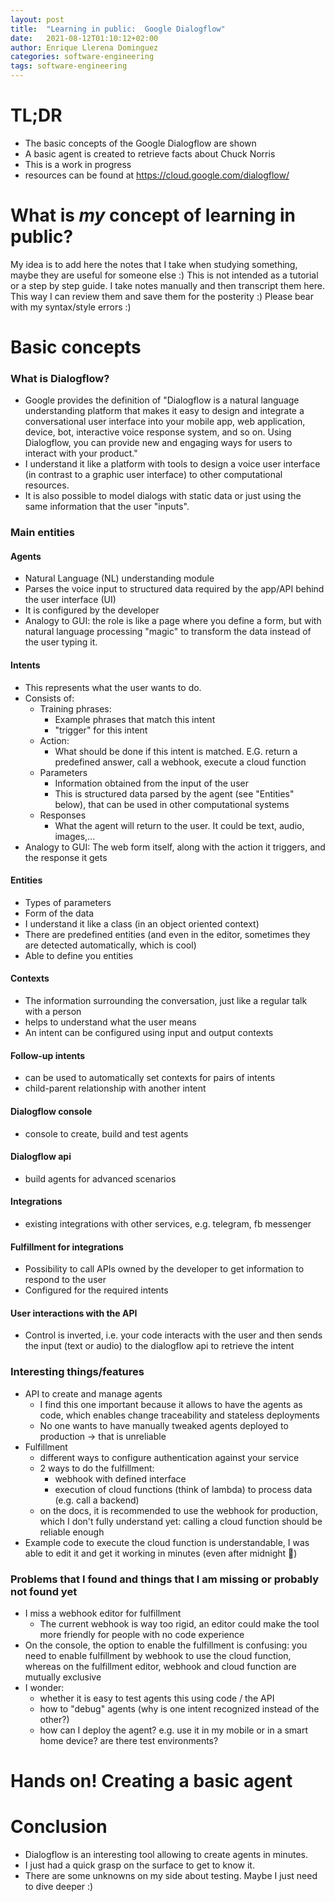 ```yaml
---
layout: post
title:  "Learning in public:  Google Dialogflow"
date:   2021-08-12T01:10:12+02:00
author: Enrique Llerena Dominguez
categories: software-engineering
tags: software-engineering 
---
```


# TL;DR
- The basic concepts of the Google Dialogflow are shown
- A basic agent is created to retrieve facts about Chuck Norris 
- This is a work in progress
- resources can be found at <a href="https://cloud.google.com/dialogflow/" target="_blank">https://cloud.google.com/dialogflow/</a>

# What is *my* concept of learning in public?

My idea is to add here the notes that I take when studying something, maybe they are useful for someone else :)
This is not intended as a tutorial or a step by step guide.
I take notes manually and then transcript them here. This way I can review them and save them for the posterity :)
Please bear with my syntax/style errors :)

# Basic concepts

### What is Dialogflow?
- Google provides the definition of "Dialogflow is a natural language understanding platform that makes it easy to design and integrate a conversational user interface into your mobile app, web application, device, bot, interactive voice response system, and so on. Using Dialogflow, you can provide new and engaging ways for users to interact with your product."
- I understand it like a platform with tools to design a voice user interface (in contrast to a graphic user interface) to other computational resources.
- It is also possible to model dialogs with static data or just using the same information that the user "inputs".


### Main entities

#### Agents
- Natural Language (NL) understanding module
- Parses the voice input to structured data required by the app/API behind the user interface (UI)
- It is configured by the developer
- Analogy to GUI: the role is like a page where you define a form, but with natural language processing "magic" to transform the data instead of the user typing it.

#### Intents
- This represents what the user wants to do.
- Consists of:
  - Training phrases: 
    - Example phrases that match this intent
    - "trigger" for this intent
  - Action:
    - What should be done if this intent is matched. E.G. return a predefined answer, call a webhook, execute a cloud function 
  - Parameters
    - Information obtained from the input of the user
    - This is structured data parsed by the agent (see "Entities" below), that can be used in other computational systems
  - Responses
    - What the agent will return to the user. It could be text, audio, images,...
- Analogy to GUI: The web form itself, along with the action it triggers, and the response it gets
  
#### Entities
- Types of parameters
- Form of the data
- I understand it like a class (in an object oriented context)
- There are predefined entities (and even in the editor, sometimes they are detected automatically, which is cool)
- Able to define you entities

#### Contexts
- The information surrounding the conversation, just like a regular talk with a person
- helps to understand what the user means
- An intent can be configured using input and output contexts

#### Follow-up intents
- can be used to automatically set contexts for pairs of intents
- child-parent relationship with another intent

#### Dialogflow console
- console to create, build and test agents

#### Dialogflow api
- build agents for advanced scenarios

#### Integrations
- existing integrations with other services, e.g. telegram, fb messenger

#### Fulfillment for integrations
- Possibility to call APIs owned by the developer to get information to respond to the user
- Configured for the required intents

#### User interactions with the API
- Control is inverted, i.e. your code interacts with the user and then sends the input (text or audio) to the dialogflow
api to retrieve the intent
  
### Interesting things/features
- API to create and manage agents
  - I find this one important because it allows to have the agents as code, which enables change traceability and stateless deployments
  - No one wants to have manually tweaked agents deployed to production -> that is unreliable
- Fulfillment
  - different ways to configure authentication against your service
  - 2 ways to do the fulfillment:
    - webhook with defined interface
    - execution of cloud functions (think of lambda) to process data (e.g. call a backend)
  - on the docs, it is recommended to use the webhook for production, which I don't fully understand yet: calling a cloud function should be reliable enough
- Example code to execute the cloud function is understandable, I was able to edit it and get it working in minutes (even after midnight 🙈)  

### Problems that I found and things that I am missing or probably not found yet
- I miss a webhook editor for fulfillment
  - The current webhook is way too rigid, an editor could make the tool more friendly for people with no code experience
- On the console, the option to enable the fulfillment is confusing: you need to enable fulfillment by webhook to use the cloud function,
whereas on the fulfillment editor, webhook and cloud function are mutually exclusive
- I wonder:
  - whether it is easy to test agents this using code / the API
  - how to "debug" agents (why is one intent recognized instead of the other?) 
  - how can I deploy the agent? e.g. use it in my mobile or in a smart home device? are there test environments?

# Hands on! Creating a basic agent




# Conclusion
- Dialogflow is an interesting tool allowing to create agents in minutes.
- I just had a quick grasp on the surface to get to know it.
- There are some unknowns on my side about testing. Maybe I just need to dive deeper :)
